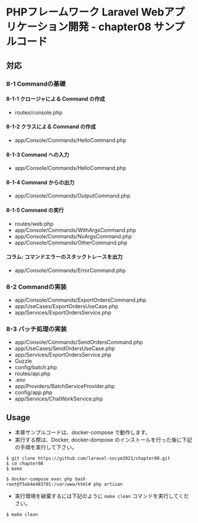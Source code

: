 # PHPフレームワーク Laravel Webアプリケーション開発 - chapter08 サンプルコード

## 対応

### 8-1 Commandの基礎

#### 8-1-1 クロージャによる Command の作成

* routes/console.php

#### 8-1-2 クラスによる Command の作成

* app/Console/Commands/HelloCommand.php

#### 8-1-3 Command への入力

* app/Console/Commands/HelloCommand.php

#### 8-1-4 Command からの出力

* app/Console/Commands/OutputCommand.php

#### 8-1-5 Command の実行

* routes/web.php
* app/Console/Commands/WithArgsCommand.php
* app/Console/Commands/NoArgsCommand.php
* app/Console/Commands/OtherCommand.php

#### コラム: コマンドエラーのスタックトレースを出力

* app/Console/Commands/ErrorCommand.php

### 8-2 Commandの実装

* app/Console/Commands/ExportOrdersCommand.php
* app/UseCases/ExportOrdersUseCase.php
* app/Services/ExportOrdersService.php

### 8-3 バッチ処理の実装

* app/Console/Commands/SendOrdersCommand.php
* app/UseCases/SendOrdersUseCase.php
* app/Services/ExportOrdersService.php
* Guzzle
* config/batch.php
* routes/api.php
* .env
* app/Providers/BatchServiceProvider.php
* config/app.php
* app/Services/ChatWorkService.php

## Usage

* 本章サンプルコードは、docker-compose で動作します。
* 実行する際は、Docker, docker-dompose のインストールを行った後に下記の手順を実行して下さい。

```
$ git clone https://github.com/laravel-socym2021/chapter08.git
$ cd chapter08
$ make

$ docker-compose exec php bash
root@f5ab4e483701:/var/www/html# php artisan
```

* 実行環境を破棄するには下記のように `make clean` コマンドを実行してください。

```sh
$ make clean
```
